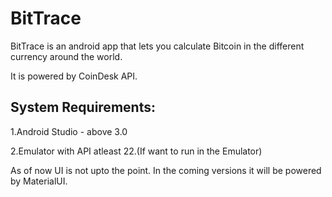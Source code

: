 # BitTrace
BitTrace is an android app that lets you calculate Bitcoin in the different currency around the world.

It is powered by CoinDesk API.

## System Requirements:
1.Android Studio  - above 3.0

2.Emulator with API atleast 22.(If want to run in the Emulator)


As of now  UI is not upto the point. In the coming versions it will be powered by MaterialUI. 
